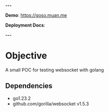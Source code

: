 **---**

**Demo**: https://goso.muan.me

**Deployment Docs**: 

**---**

# Objective
A small POC for testing websocket with golang

## Dependencies
* go1.23.2
* github.com/gorilla/websocket v1.5.3

